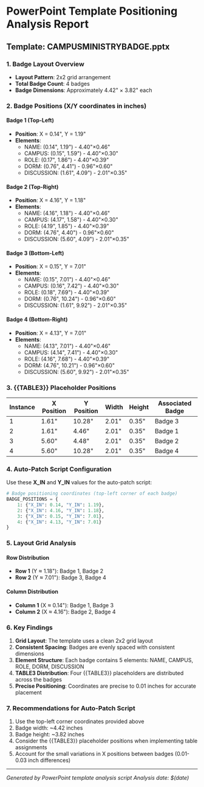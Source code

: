 # PowerPoint Template Positioning Analysis Report

## Template: CAMPUSMINISTRYBADGE.pptx

### 1. Badge Layout Overview
- **Layout Pattern**: 2x2 grid arrangement
- **Total Badge Count**: 4 badges
- **Badge Dimensions**: Approximately 4.42" × 3.82" each

### 2. Badge Positions (X/Y coordinates in inches)

#### Badge 1 (Top-Left)
- **Position**: X = 0.14", Y = 1.19"
- **Elements**:
  - NAME: (0.14", 1.19") - 4.40"×0.46"
  - CAMPUS: (0.15", 1.59") - 4.40"×0.30"
  - ROLE: (0.17", 1.86") - 4.40"×0.39"
  - DORM: (0.76", 4.41") - 0.96"×0.60"
  - DISCUSSION: (1.61", 4.09") - 2.01"×0.35"

#### Badge 2 (Top-Right)
- **Position**: X = 4.16", Y = 1.18"
- **Elements**:
  - NAME: (4.16", 1.18") - 4.40"×0.46"
  - CAMPUS: (4.17", 1.58") - 4.40"×0.30"
  - ROLE: (4.19", 1.85") - 4.40"×0.39"
  - DORM: (4.76", 4.40") - 0.96"×0.60"
  - DISCUSSION: (5.60", 4.09") - 2.01"×0.35"

#### Badge 3 (Bottom-Left)
- **Position**: X = 0.15", Y = 7.01"
- **Elements**:
  - NAME: (0.15", 7.01") - 4.40"×0.46"
  - CAMPUS: (0.16", 7.42") - 4.40"×0.30"
  - ROLE: (0.18", 7.69") - 4.40"×0.39"
  - DORM: (0.76", 10.24") - 0.96"×0.60"
  - DISCUSSION: (1.61", 9.92") - 2.01"×0.35"

#### Badge 4 (Bottom-Right)
- **Position**: X = 4.13", Y = 7.01"
- **Elements**:
  - NAME: (4.13", 7.01") - 4.40"×0.46"
  - CAMPUS: (4.14", 7.41") - 4.40"×0.30"
  - ROLE: (4.16", 7.68") - 4.40"×0.39"
  - DORM: (4.76", 10.21") - 0.96"×0.60"
  - DISCUSSION: (5.60", 9.92") - 2.01"×0.35"

### 3. {{TABLE3}} Placeholder Positions

| Instance | X Position | Y Position | Width | Height | Associated Badge |
|----------|------------|------------|-------|--------|------------------|
| 1        | 1.61"      | 10.28"     | 2.01" | 0.35"  | Badge 3         |
| 2        | 1.61"      | 4.46"      | 2.01" | 0.35"  | Badge 1         |
| 3        | 5.60"      | 4.48"      | 2.01" | 0.35"  | Badge 2         |
| 4        | 5.60"      | 10.28"     | 2.01" | 0.35"  | Badge 4         |

### 4. Auto-Patch Script Configuration

Use these **X_IN** and **Y_IN** values for the auto-patch script:

```python
# Badge positioning coordinates (top-left corner of each badge)
BADGE_POSITIONS = {
    1: {"X_IN": 0.14, "Y_IN": 1.19},
    2: {"X_IN": 4.16, "Y_IN": 1.18},
    3: {"X_IN": 0.15, "Y_IN": 7.01},
    4: {"X_IN": 4.13, "Y_IN": 7.01}
}
```

### 5. Layout Grid Analysis

#### Row Distribution
- **Row 1** (Y ≈ 1.18"): Badge 1, Badge 2
- **Row 2** (Y ≈ 7.01"): Badge 3, Badge 4

#### Column Distribution
- **Column 1** (X ≈ 0.14"): Badge 1, Badge 3
- **Column 2** (X ≈ 4.16"): Badge 2, Badge 4

### 6. Key Findings

1. **Grid Layout**: The template uses a clean 2x2 grid layout
2. **Consistent Spacing**: Badges are evenly spaced with consistent dimensions
3. **Element Structure**: Each badge contains 5 elements: NAME, CAMPUS, ROLE, DORM, DISCUSSION
4. **TABLE3 Distribution**: Four {{TABLE3}} placeholders are distributed across the badges
5. **Precise Positioning**: Coordinates are precise to 0.01 inches for accurate placement

### 7. Recommendations for Auto-Patch Script

1. Use the top-left corner coordinates provided above
2. Badge width: ~4.42 inches
3. Badge height: ~3.82 inches
4. Consider the {{TABLE3}} placeholder positions when implementing table assignments
5. Account for the small variations in X positions between badges (0.01-0.03 inch differences)

---

*Generated by PowerPoint template analysis script*
*Analysis date: $(date)*